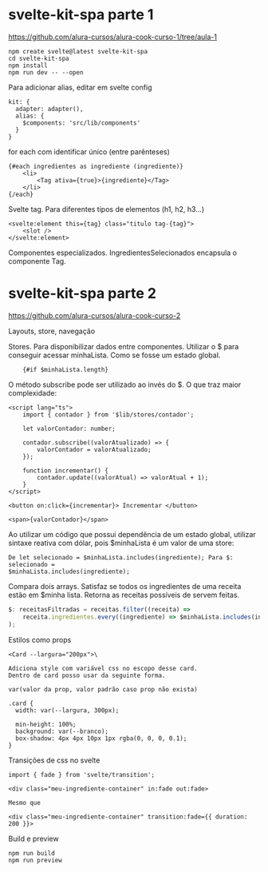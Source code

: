 # svelte-kit-spa parte 1

https://github.com/alura-cursos/alura-cook-curso-1/tree/aula-1

```shell
npm create svelte@latest svelte-kit-spa
cd svelte-kit-spa
npm install
npm run dev -- --open
```

Para adicionar alias, editar em svelte config

```svelte
kit: {
  adapter: adapter(),
  alias: {
    $components: 'src/lib/components'
  }
}
```

for each com identificar único (entre parênteses)

```svelte
{#each ingredientes as ingrediente (ingrediente)}
	<li>
		<Tag ativa={true}>{ingrediente}</Tag>
	</li>
{/each}
```

Svelte tag. Para diferentes tipos de elementos (h1, h2, h3...)

```svelte
<svelte:element this={tag} class="titulo tag-{tag}">
	<slot />
</svelte:element>
```

Componentes especializados. IngredientesSelecionados encapsula o componente Tag.

# svelte-kit-spa parte 2

https://github.com/alura-cursos/alura-cook-curso-2

Layouts, store, navegação

Stores. Para disponibilizar dados entre componentes.
Utilizar o $ para conseguir acessar minhaLista.
Como se fosse um estado global.

```svelte
	{#if $minhaLista.length}
```

O método subscribe pode ser utilizado ao invés do $. O que traz maior complexidade:

```svelte
<script lang="ts">
	import { contador } from '$lib/stores/contador';

	let valorContador: number;

	contador.subscribe((valorAtualizado) => {
		valorContador = valorAtualizado;
	});

	function incrementar() {
		contador.update((valorAtual) => valorAtual + 1);
	}
</script>

<button on:click={incrementar}> Incrementar </button>

<span>{valorContador}</span>
```

Ao utilizar um código que possui dependência de um estado global, utilizar sintaxe reativa com dólar, pois $minhaLista é um valor de uma store:

```svelte
De let selecionado = $minhaLista.includes(ingrediente); Para $: selecionado =
$minhaLista.includes(ingrediente);
```

Compara dois arrays. Satisfaz se todos os ingredientes de uma receita estão em $minha lista. Retorna as receitas possíveis de servem feitas.

```javascript
$: receitasFiltradas = receitas.filter((receita) =>
	receita.ingredientes.every((ingrediente) => $minhaLista.includes(ingrediente))
);
```

Estilos como props

```svelte
<Card --largura="200px">\

Adiciona style com variável css no escopo desse card.
Dentro de card posso usar da seguinte forma.

var(valor da prop, valor padrão caso prop não exista)

.card {
  width: var(--largura, 300px);

  min-height: 100%;
  background: var(--branco);
  box-shadow: 4px 4px 10px 1px rgba(0, 0, 0, 0.1);
}
```

Transições de css no svelte

```svelte
import { fade } from 'svelte/transition';

<div class="meu-ingrediente-container" in:fade out:fade>

Mesmo que

<div class="meu-ingrediente-container" transition:fade={{ duration: 200 }}>
```

Build e preview

```svelte
npm run build
npm run preview
```

```svelte

```

```svelte

```

```svelte

```

```svelte

```
